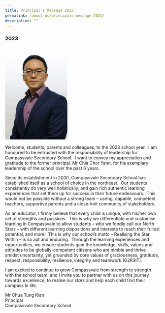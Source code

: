 ```yaml
---
title: Principal's Message 2023
permalink: /about-us/principals-message-2023/
description: ""
---
```

### 2023

<img src="/images/MR%20CHUA%20TUNG%20KIAN%20PRINCIPAL.jpg" style="width:40%">

Welcome, students, parents and colleagues, to the 2023 school year. &nbsp;I am honoured to be entrusted with the responsibility of leadership for Compassvale Secondary School.&nbsp;&nbsp;I want to convey my appreciation and gratitude to the former principal, Mr Chia Chor Yann, for his exemplary leadership of the school over the past 6 years.

Since its establishment in 2000, Compassvale Secondary School has established itself as a school of choice in the northeast.&nbsp;&nbsp;Our students consistently do very well holistically, and gain rich authentic learning experiences that set them up for success in their future endeavours.&nbsp;&nbsp;This would not be possible without a strong team – caring, capable, competent teachers, supportive parents and a close-knit community of stakeholders.

As an educator, I firmly believe that every child is unique, with his/her own set of strengths and passions.&nbsp; This is why we differentiate and customise learning in Compassvale to allow students – who we fondly call our North Stars – with different learning dispositions and interests to reach their fullest potential, and more!&nbsp; This is why our school’s motto – Realising the Star Within – is so apt and enduring.&nbsp; Through the learning experiences and opportunities, we ensure students gain the knowledge, skills, values and attitudes to be globally-competent citizens who are nimble and thrive amidst uncertainty, yet grounded by core values of graciousness, gratitude, respect, responsibility, resilience, integrity and teamwork (G2R3IT).  

I am excited to continue to grow Compassvale from strength to strength with the school team, and I invite you to partner with us on this journey towards excellence, to realise our&nbsp;_stars_&nbsp;and help each child find their compass in life.&nbsp;

  
Mr Chua Tung Kian  <br>
Principal  <br>
Compassvale Secondary School